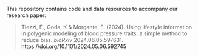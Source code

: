 This repository contains code and data resources to accompany our research paper:

> Tiezzi, F., Goda, K & Morgante, F. (2024).
> Using lifestyle information in polygenic modeling of blood pressure traits:
> a simple method to reduce bias. *bioRxiv* 2024.06.05.597631.
> https://doi.org/10.1101/2024.05.06.592745


